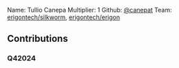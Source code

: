 Name: Tullio Canepa
Multiplier: 1
Github: [@canepat](https://github.com/canepat)
Team: [erigontech/silkworm](https://github.com/erigontech/silkworm/pulls?q=author%3Acanepat), [erigontech/erigon](https://github.com/erigontech/erigon/pulls?q=author%3Acanepat)

## Contributions
### Q42024
